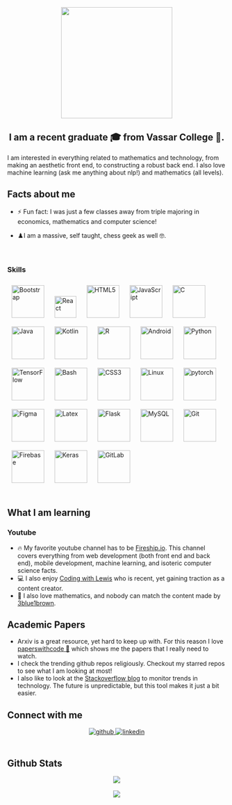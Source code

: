 <div align="center">
<img src="https://media.giphy.com/media/xUA7bdpLxQhsSQdyog/giphy.gif" align="center" height="256" width="256" />
</div>  
  

## <div align="center">I am a recent graduate 🎓 from Vassar College 🏫.
I am interested in everything related to mathematics and technology, from making an aesthetic front end, to constructing a robust back end.  I also love machine learning (ask me anything about nlp!) and mathematics (all levels).</div>
  



## Facts about me  
- ⚡ Fun fact: I was just a few classes away from triple majoring in economics, mathematics and computer science!  
  

- ♟️I am a massive, self taught, chess geek as well 🤓. 
  

<br/>  


### Skills  
<div style="background-color:white align="center">  
<img style="margin: 10px" src="https://profilinator.rishav.dev/skills-assets/bootstrap-plain.svg" alt="Bootstrap" height="75"/>  
<img style="margin: 10px" src="https://profilinator.rishav.dev/skills-assets/react-original-wordmark.svg" alt="React" height="50" />  
<img style="margin: 10px" src="https://profilinator.rishav.dev/skills-assets/html5-original-wordmark.svg" alt="HTML5" height="75" />  
<img style="margin: 10px" src="https://profilinator.rishav.dev/skills-assets/javascript-original.svg" alt="JavaScript" height="75" />  
<img style="margin: 10px" src="https://profilinator.rishav.dev/skills-assets/c-original.svg" alt="C" height="75" />  
<img style="margin: 10px" src="https://profilinator.rishav.dev/skills-assets/java-original-wordmark.svg" alt="Java" height="75" />  
<img style="margin: 10px" src="https://profilinator.rishav.dev/skills-assets/kotlinlang-icon.svg" alt="Kotlin" height="75" />  
<img style="margin: 10px" src="https://profilinator.rishav.dev/skills-assets/r.svg" alt="R" height="75" />  
<img style="margin: 10px" src="https://profilinator.rishav.dev/skills-assets/android-original-wordmark.svg" alt="Android" height="75" />  
<img style="margin: 10px" src="https://profilinator.rishav.dev/skills-assets/python-original.svg" alt="Python" height="75" />  
<img style="margin: 10px" src="https://profilinator.rishav.dev/skills-assets/tensorflow-icon.svg" alt="TensorFlow" height="75" />  
<img style="margin: 10px" src="https://profilinator.rishav.dev/skills-assets/gnu_bash-icon.svg" alt="Bash" height="75" />  
<img style="margin: 10px" src="https://profilinator.rishav.dev/skills-assets/css3-original-wordmark.svg" alt="CSS3" height="75" />  
<img style="margin: 10px" src="https://profilinator.rishav.dev/skills-assets/linux-original.svg" alt="Linux" height="75" />  
<img style="margin: 10px" src="https://profilinator.rishav.dev/skills-assets/pytorch-icon.svg" alt="pytorch" height="75" />  
<img style="margin: 10px" src="https://profilinator.rishav.dev/skills-assets/figma-icon.svg" alt="Figma" height="75" />  
<img style="margin: 10px" src="https://profilinator.rishav.dev/skills-assets/latex.png" alt="Latex" height="75" />  
<img style="margin: 10px" src="https://profilinator.rishav.dev/skills-assets/flask.png" alt="Flask" height="75" />  
<img style="margin: 10px" src="https://profilinator.rishav.dev/skills-assets/mysql-original-wordmark.svg" alt="MySQL" height="75" />  
<img style="margin: 10px" src="https://profilinator.rishav.dev/skills-assets/git-scm-icon.svg" alt="Git" height="75" />  
<img style="margin: 10px" src="https://profilinator.rishav.dev/skills-assets/firebase.png" alt="Firebase" height="75" />  
<img style="margin: 10px" src="https://profilinator.rishav.dev/skills-assets/keras.png" alt="Keras" height="75" />  
<img style="margin: 10px" src="https://profilinator.rishav.dev/skills-assets/gitlab.svg" alt="GitLab" height="75" />  
</div>

</td><td valign="top" width="33%">



</td><td valign="top" width="33%">



</td></tr></table>  

<br/>  

## What I am learning  
### Youtube
- 🔥 My favorite youtube channel has to be [Fireship.io](https://www.youtube.com/c/Fireship).  This channel covers everything from web development (both front end and back end), mobile development, machine learning, and isoteric computer science facts.
- 💻 I also enjoy [Coding with Lewis](https://www.youtube.com/c/CodingwithLewis) who is recent, yet gaining traction as a content creator.
- 📐 I also love mathematics, and nobody can match the content made by [3blue1brown](https://www.youtube.com/c/3blue1brown).

## Academic Papers
- Arxiv is a great resource, yet hard to keep up with.  For this reason I love [paperswithcode 📰](https://paperswithcode.com/) which shows me the papers that I really need to watch.
- I check the trending github repos religiously.  Checkout my starred repos to see what I am looking at most!
- I also like to look at the [Stackoverflow blog](https://stackoverflow.blog/) to monitor trends in technology.  The future is unpredictable, but this tool makes it just a bit easier.


## Connect with me  
<div align="center">
<a href="https://github.com/seamusgould" target="_blank">
<img src=https://img.shields.io/badge/github-%2324292e.svg?&style=for-the-badge&logo=github&logoColor=white alt=github style="margin-bottom: 5px;" />
</a>
<a href="https://linkedin.com/in/Seamus Gould" target="_blank">
<img src=https://img.shields.io/badge/linkedin-%231E77B5.svg?&style=for-the-badge&logo=linkedin&logoColor=white alt=linkedin style="margin-bottom: 5px;" />
</a>  
</div>  
  

<br/>  


## Github Stats  
<div align="center"><img src="https://github-readme-stats.vercel.app/api/top-langs/?username=seamusgould&hide_border=true&layout=compact" align="center" /></div>  

<br/>  

<div align="center">
<img src="https://komarev.com/ghpvc/?username=seamusgould&&style=flat-square" align="center" />
</div>  
  

<br/>  

<div align="center"></div>
<br />
